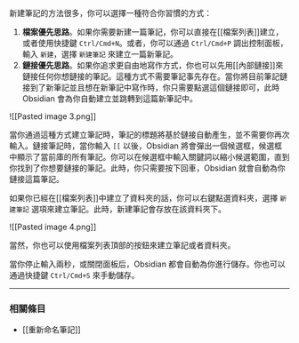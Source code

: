 新建筆記的方法很多，你可以選擇一種符合你習慣的方式：

1. **檔案優先思路**。如果你需要新建一篇筆記，你可以直接在[[檔案列表]]建立，或者使用快捷鍵 `Ctrl/Cmd+N`。或者，你可以通過 `Ctrl/Cmd+P` 調出控制面板，輸入 `新建`，選擇 `新建筆記` 來建立一篇新筆記。
2. **鏈接優先思路**。如果你追求更自由地寫作方式，你也可以先用[[內部鏈接]]來鏈接任何你想鏈接的筆記。這種方式不需要筆記事先存在。當你將目前筆記鏈接到了新筆記並且想在新筆記中寫作時，你只需要點選這個鏈接即可，此時 Obsidian 會為你自動建立並跳轉到這篇新筆記中。

![[Pasted image 3.png]]

當你通過這種方式建立筆記時，筆記的標題將基於鏈接自動產生，並不需要你再次輸入。鏈接筆記時，當你輸入 `[[` 以後，Obsidian 將會彈出一個候選框，候選框中顯示了當前庫的所有筆記。你可以在候選框中輸入關鍵詞以縮小候選範圍，直到你找到了你想要鏈接的筆記。此時，你只需要按下回車，Obsidian 就會自動為你鏈接這篇筆記。

如果你已經在[[檔案列表]]中建立了資料夾的話，你可以右鍵點選資料夾，選擇 `新建筆記` 選項來建立筆記。此時，新建筆記會存放在該資料夾下。

![[Pasted image 4.png]]

當然，你也可以使用檔案列表頂部的按鈕來建立筆記或者資料夾。

當你停止輸入兩秒，或關閉面板后，Obsidian 都會自動為你進行儲存。你也可以通過快捷鍵 `Ctrl/Cmd+S` 來手動儲存。

---

### 相關條目

- [[重新命名筆記]]

